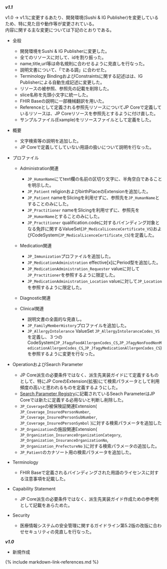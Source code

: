 
***v1.1***

v1.0 → v1.1に変更するあたり、開発環境(Sushi & IG Publisher)を変更しているため、特に見た目や動作等が変更されている。<br/>
内容に関する主な変更については下記のとおりである。

* 全般
    * 開発環境をSushi & IG Publisherに変更した。
    * 全てのリソースに対して、idを割り振った。
    * name,title,url等は命名規則に合わせるように見直しを行なった。
    * 説明文書について、「である調」に合わせた。
    * Terminology BindingおよびConstraintsに関する記述はは、IG Publisherによる自動生成記述に変更した。
    * リソースの被参照、参照先の記載を削除した。
    * slice名称を先頭小文字に統一した。
    * FHIR Baseの説明に一部機械翻訳を用いた。
    * Referenceとして定義される参照先リソースについてJP Coreで定義しているリソースは、JP Coreリソースを参照先とするように付け直した。
    * サンプルファイル(Example)をリソースファイルとして定義をした。
    
* 概要
    * 文字検索等の説明を追加した。
    * JP Coreで定義してしていない用語の扱いについて説明を行なった。
    
* プロファイル
    * Administration関連
        * `JP_HumanName`にてtext欄の名前の区切り文字に、半角空白であることを明示した。
        * `JP_Patient` religionおよびbirthPlaceのExtensionを追加した。
        * `JP_Patient` nameをSlicingを利用せずに、参照先を`JP_HumanName`とすることのみにした。
        * `JP_Practitioner` nameをSlicingを利用せずに、参照先を`JP_HumanName`とすることのみにした。
        * `JP_Practitioner` qualification.codeに対するバインディング対象となる免許に関するValueSet(`JP_MedicalLicenceCertificate_VS`)およびCodeSystem(`JP_MedicalLicenceCertificate_CS`)を定義した。

    * Medication関連
        * `JP_Immunization`プロファイルを追加した。
        * `JP_MedicationAdministration` effective[x]にPeriod型を追加した。
        * `JP_MedicationAdministration_Requester` valueに対して`JP_Practitioner`を参照するように限定した。
        * `JP_MedicationAdministration_Location` valueに対して`JP_Location`を参照するように限定した。

    * Diagnostic関連

        
    * Clinical関連
        * 説明文書の全面的な見直し。
        * `JP_FamilyMemberHistory`プロファイルを追加した。
        * `JP_AllergyIntolerance` ValueSet `JP_AllergyIntoleranceCodes_VS`を定義し、３つのCodeSystem(`JP_JfagyFoodAllergenCodes_CS`,`JP_JfagyNonFoodNonMedicationAllergenCodes_CS`,`JP_JfagyMedicationAllergenCodes_CS`)を参照するように変更を行なった。
    
* OperationおよびSearch Parameter
    * JP Core派生の必要条件ではなく、派生先実装ガイドにて定義するものとして、特にJP CoreのExtension(拡張)にて検索パラメータとして利用頻度の高いと思われるものを定義するようにした。
    * [Search Parameter Registry](https://hl7.org/fhir/R4/searchparameter-registry.html)に記載されているSeach ParameterはJP Coreでは新たに定義する必用ないと判断し削除した。
    * `JP_Coverage`の被保険証関連Extension( `JP_Coverage_InsuredPersonNumber`, `JP_Coverage_InsuredPersonSubNumber`, `JP_Coverage_InsuredPersonSymbol` )に対する検索パラメータを追加した
    * `JP_Organization`の施設関連Extension( `JP_Organization_InsuranceOrganizationCategory`, `JP_Organization_InsuranceOrganizationNo`, `JP_Organization_PrefectureNo` )に対する検索パラメータの追加した。
    * `JP_Patient`のカナソート用の検索パラメータを追加した。

* Terminology
    * FHIR Baseで定義されるバインディングされた用語のライセンスに対する注意事項を記載した。

* Capability Statement
    * JP Core派生の必要条件ではなく、派生先実装ガイド作成ための参考例として記載をあらためた。

* Security
    * 医療情報システムの安全管理に関するガイドライン第5.2版の改版に合わせセキュリティの見直しを行なった。

***v1.0***

* 新規作成

{% include markdown-link-references.md %}